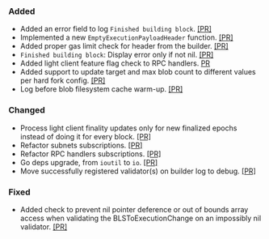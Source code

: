 ### Added

- Added an error field to log `Finished building block`. [[PR]](https://github.com/prysmaticlabs/prysm/pull/14696)
- Implemented a new `EmptyExecutionPayloadHeader` function. [[PR]](https://github.com/prysmaticlabs/prysm/pull/14713)
- Added proper gas limit check for header from the builder. [[PR]](https://github.com/prysmaticlabs/prysm/pull/14707)
- `Finished building block`: Display error only if not nil. [[PR]](https://github.com/prysmaticlabs/prysm/pull/14722)
- Added light client feature flag check to RPC handlers. [PR](https://github.com/prysmaticlabs/prysm/pull/14736)
- Added support to update target and max blob count to different values per hard fork config. [[PR]](https://github.com/prysmaticlabs/prysm/pull/14678)
- Log before blob filesystem cache warm-up. [[PR]](https://github.com/prysmaticlabs/prysm/pull/14735)


### Changed

- Process light client finality updates only for new finalized epochs instead of doing it for every block. [[PR]](https://github.com/prysmaticlabs/prysm/pull/14713)
- Refactor subnets subscriptions. [[PR]](https://github.com/prysmaticlabs/prysm/pull/14711)
- Refactor RPC handlers subscriptions. [[PR]](https://github.com/prysmaticlabs/prysm/pull/14732)
- Go deps upgrade, from `ioutil` to `io`. [[PR]](https://github.com/prysmaticlabs/prysm/pull/14737)
- Move successfully registered validator(s) on builder log to debug. [[PR]](https://github.com/prysmaticlabs/prysm/pull/14735)

### Fixed

- Added check to prevent nil pointer deference or out of bounds array access when validating the BLSToExecutionChange on an impossibly nil validator. [[PR]](https://github.com/prysmaticlabs/prysm/pull/14705)
